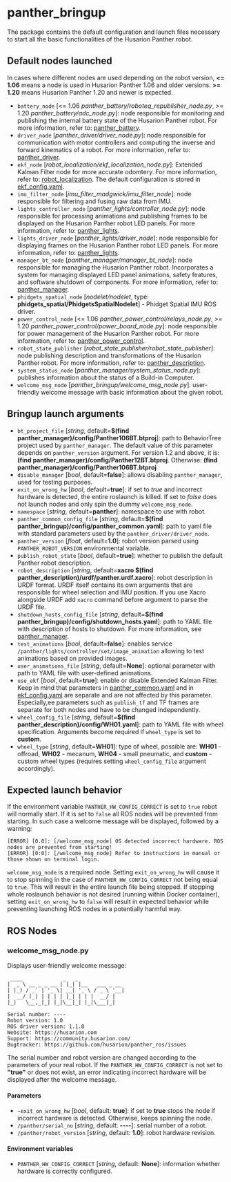 # panther_bringup

The package contains the default configuration and launch files necessary to start all the basic functionalities of the Husarion Panther robot.

## Default nodes launched

In cases where different nodes are used depending on the robot version, **<= 1.06** means a node is used in Husarion Panther 1.06 and older versions. **>= 1.20** means Husarion Panther 1.20 and newer is expected.

- `battery_node` [<= 1.06 *panther_battery/roboteq_republisher_node.py*, >= 1.20 *panther_battery/adc_node.py*]: node responsible for monitoring and publishing the internal battery state of the Husarion Panther robot. For more information, refer to: [panther_battery](../panther_battery/README.md).
- `driver_node` [*panther_driver/driver_node.py*]: node responsible for communication with motor controllers and computing the inverse and forward kinematics of a robot. For more information, refer to: [panther_driver](../panther_driver/README.md).
- `ekf_node` [*robot_localization/ekf_localization_node.py*]: Extended Kalman Filter node for more accurate odomtery. For more information, refer to: [robot_localization](https://github.com/cra-ros-pkg/robot_localization/tree/noetic-devel). The default configuration is stored in [ekf_config.yaml](./config/ekf_config.yaml).
- `imu_filter_node` [*imu_filter_madgwick/imu_filter_node*]: node responsible for filtering and fusing raw data from IMU.
- `lights_controller_node` [*panther_lights/controller_node.py*]: node responsible for processing animations and publishing frames to be displayed on the Husarion Panther robot LED panels. For more information, refer to: [panther_lights](../panther_lights/README.md).
- `lights_driver_node` [*panther_lights/driver_node*]: node responsible for displaying frames on the Husarion Panther robot LED panels. For more information, refer to: [panther_lights](../panther_lights/README.md).
- `manager_bt_node` [*panther_manager/manager_bt_node*]: node responsible for managing the Husarion Panther robot. Incorporates a system for managing displayed LED panel animations, safety features, and software shutdown of components. For more information, refer to: [panther_manager](../panther_manager/README.md).
- `phidgets_spatial_node` [*nodelet/nodelet*, type: **phidgets_spatial/PhidgetsSpatialNodelet**] - Phidget Spatial IMU ROS driver.
- `power_control_node` [<= 1.06 *panther_power_control/relays_node.py*, >= 1.20 *panther_power_control/power_board_node.py*]: node responsible for power management of the Husarion Panther robot. For more information, refer to: [panther_power_control](../panther_power_control/README.md).
- `robot_state_publisher` [*robot_state_publisher/robot_state_publisher*]: node publishing description and transformations of the Husarion Panther robot. For more information, refer to: [panther_description](../panther_description/README.md).
- `system_status_node` [*panther_manager/system_status_node.py*]: publishes information about the status of a Build-in Computer.
- `welcome_msg_node` [*panther_bringup/welcome_msg_node.py*]: user-friendly welcome message with basic information about the given robot.

## Bringup launch arguments

- `bt_project_file` [*string*, default=**$(find panther_manager)/config/Panther106BT.btproj**]: path to BehaviorTree project used by `panther_manager`. The default value of this parameter depends on `panther_version` argument. For version 1.2 and above, it is: **(find panther_manager)/config/Panther12BT.btproj**. Otherwise: **(find panther_manager)/config/Panther106BT.btproj**
- `disable_manager` [*bool*, default=**false**]: allows disabling `panther_manager`, used for testing purposes.
- `exit_on_wrong_hw` [*bool*, default=**true**]: if set to *true* and incorrect hardware is detected, the entire roslaunch is killed. If set to *false* does not launch nodes and only spin the dummy `welcome_msg_node`.
- `namespace` [*string*, default=**panther**]: namespace to use with robot.
- `panther_common_config_file` [*string*, default=**$(find panther_bringup)/config/panther_common.yaml**]: path to yaml file with standard parameters used by the `panther_driver/driver_node`.
- `panther_version` [*float*, default=**1.0**]: robot version parsed using `PANTHER_ROBOT_VERSION` environmental variable.
- `publish_robot_state` [*bool*, default=**true**]: whether to publish the default Panther robot description.
- `robot_description` [*string*, default=**xacro $(find panther_description)/urdf/panther.urdf.xacro**]: robot description in URDF format. URDF itself contains its own arguments that are responsible for wheel selection and IMU position. If you use Xacro alongside URDF add `xacro` command before argument to parse the URDF file.
- `shutdown_hosts_config_file` [*string*, default=**$(find panther_bringup)/config/shutdown_hosts.yaml**]: path to YAML file with description of hosts to shutdown. For more information, see [panther_manager](../panther_manager/README.md).
- `test_animations` [*bool*, default=**false**]: enables service `/panther/lights/controller/set/image_animation` allowing to test animations based on provided images.
- `user_animations_file` [*string*, default=**None**]: optional parameter with path to YAML file with user-defined animations. 
- `use_ekf` [*bool*, default=**true**]: enable or disable Extended Kalman Filter. Keep in mind that parameters in [panther_common.yaml](./config/panther_common.yaml) and in [ekf_config.yaml](./config/ekf_config.yaml) are separate and are not affected by this parameter. Especially,ee parameters such as `publish_tf` and TF frames are separate for both nodes and have to be changed independently.
- `wheel_config_file` [*string*, default=**$(find panther_description)/config/WH01.yaml**]: path to YAML file with wheel specification. Arguments become required if `wheel_type` is set to **custom**.
- `wheel_type` [*string*, default=**WH01**]: type of wheel, possible are: **WH01** - offroad, **WH02** - mecanum, **WH04** - small pneumatic, and **custom** - custom wheel types (requires setting `wheel_config_file` argument accordingly).

## Expected launch behavior

If the environment variable `PANTHER_HW_CONFIG_CORRECT` is set to `true` robot will normally start. If it is set to `false` all ROS nodes will be prevented from starting. In such case a welcome message will be displayed, followed by a warning:
```
[ERROR] [0.0]: [/welcome_msg_node] OS detected incorrect hardware. ROS nodes are prevented from starting!
[ERROR] [0:0]: [/welcome_msg_node] Refer to instructions in manual or those shown on terminal login.
```
`welcome_msg_node` is a required node. Setting `exit_on_wrong_hw` will cause it to stop spinning in the case of `PANTHER_HW_CONFIG_CORRECT` not being equal to `true`. This will result in the entire launch file being stopped. If stopping whole roslaunch behavior is not desired (running within Docker container), setting `exit_on_wrong_hw` to `false` will result in expected behavior while preventing launching ROS nodes in a potentially harmful way. 

## ROS Nodes

### welcome_msg_node.py

Displays user-friendly welcome message:
```
 ____             _   _               
|  _ \ __ _ _ __ | |_| |__   ___ _ __ 
| |_) / _` | '_ \| __| '_ \ / _ \ '__|
|  __/ (_| | | | | |_| | | |  __/ |   
|_|   \__,_|_| |_|\__|_| |_|\___|_|   

Serial number: ----
Robot version: 1.0
ROS driver version: 1.1.0
Website: https://husarion.com
Support: https://community.husarion.com/
Bugtracker: https://github.com/husarion/panther_ros/issues
```
The serial number and robot version are changed according to the parameters of your real robot. If the `PANTHER_HW_CONFIG_CORRECT` is not set to **"true"** or does not exist, an error indicating incorrect hardware will be displayed after the welcome message.

#### Parameters

- `~exit_on_wrong_hw` [*bool*, default: **true**]: if set to **true** stops the node if incorrect hardware is detected. Otherwise, keeps spinning the node.
- `/panther/serial_no` [*string*, default: **----**]: serial number of a robot.
- `/panther/robot_version` [*string*, default: **1.0**]: robot hardware revision.

#### Environment variables

- `PANTHER_HW_CONFIG_CORRECT` [*string*, default: **None**]: information whether hardware is correctly configured.